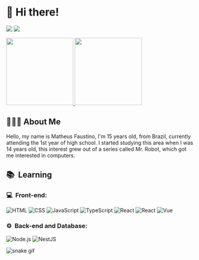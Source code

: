 # 👋 Hi there!

<a href="https://instagram.com/matheusfdosan"><img src="https://img.shields.io/badge/-@matheusfdosan_-E4405F?style=flat-square&logo=Instagram&logoColor=white"/></a>
<a href="https://www.linkedin.com/in/matheus-faustino-92841a22a/"><img src="https://img.shields.io/badge/-Matheus%20Faustino-0077B5?style=flat-square&logo=Linkedin&logoColor=white"/></a>

<a href="https://github.com/matheusfdosan">
  <img height="180em" src="https://github-readme-stats.vercel.app/api?username=matheusfdosan&show_icons=true&theme=dark&include_all_commits=true&count_private=true"/>
  <img height="180em" src="https://github-readme-stats.vercel.app/api/top-langs/?username=matheusfdosan&layout=compact&langs_count=7&theme=dark"/>
</a>

## 👨🏻‍💻 About Me

Hello, my name is Matheus Faustino, I'm 15 years old, from Brazil, currently attending the 1st year of high school. I started studying this area when I was 14 years old, this interest grew out of a series called Mr. Robot, which got me interested in computers.

<h2> 📚 &nbsp;Learning</h2>

<h3>💻 &nbsp;Front-end:</h3>

![HTML](https://img.shields.io/badge/-HTML-333333?style=flat&logo=HTML5)
![CSS](https://img.shields.io/badge/-CSS-333333?style=flat&logo=CSS3&logoColor=1572B6)
![JavaScript](https://img.shields.io/badge/-JavaScript-333333?style=flat&logo=javascript)
![TypeScript](https://img.shields.io/badge/-TypeScript-333333?style=flat&logo=typescript&logoColor=2D79C7)
![React](https://img.shields.io/badge/-React-333333?style=flat&logo=react)
![React](https://img.shields.io/badge/-React%20Native-333333?style=flat&logo=react)
![Vue](https://img.shields.io/badge/-Vue-333333?style=flat&logo=vue.js)

<h3>⚙️ &nbsp;Back-end and Database:</h3>

![Node.js](https://img.shields.io/badge/-Node.js-333333?style=flat&logo=node.js)
![NestJS](https://img.shields.io/badge/-NestJS-333333?style=flat&logo=nestjs&logoColor=E535AB)


![snake gif](https://github.com/matheusfdosan/matheusfdosan/blob/output/github-contribution-grid-snake.svg)
